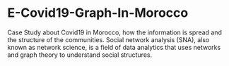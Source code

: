 # E-Covid19-Graph-In-Morocco
Case Study about Covid19 in Morocco, how the information is spread and the structure of the communities. Social network analysis (SNA), also known as network science, is a field of data analytics that uses networks and graph theory to understand social structures.
